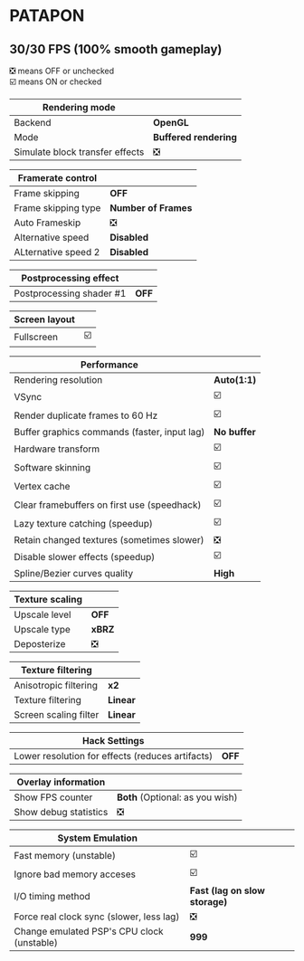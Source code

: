 # PATAPON
## 30/30 FPS (100% smooth gameplay)

❎ means OFF or unchecked  
☑️ means ON or checked

Rendering mode |  
------------ | -------------
Backend | **OpenGL**
Mode | **Buffered rendering** 
Simulate block transfer effects | ❎

Framerate control |  
------------ | -------------
Frame skipping | **OFF**    
Frame skipping type | **Number of Frames**  
Auto Frameskip | ❎
Alternative speed | **Disabled** 
ALternative speed 2 | **Disabled**

Postprocessing effect |  
------------ | -------------
Postprocessing shader #1 | **OFF**

Screen layout |  
------------ | -------------
Fullscreen | ☑️ 

Performance |  
------------ | -------------
Rendering resolution | **Auto(1:1)**  
VSync | ☑️ 
Render duplicate frames to 60 Hz |  ☑️ 
Buffer graphics commands (faster, input lag) | **No buffer**
Hardware transform | ☑️ 
Software skinning | ☑️ 
Vertex cache | ☑️ 
Clear framebuffers on first use (speedhack) | ☑️ 
Lazy texture catching (speedup) | ☑️
Retain changed textures (sometimes slower) | ❎
Disable slower effects (speedup) | ☑️ 
Spline/Bezier curves quality | **High**  

Texture scaling |  
------------ | -------------
Upscale level | **OFF**  
Upscale type | **xBRZ**  
Deposterize | ❎

Texture filtering |  
------------ | -------------
Anisotropic filtering | **x2**  
Texture filtering | **Linear**  
Screen scaling filter | **Linear**  

Hack Settings |  
------------ | -------------
Lower resolution for effects (reduces artifacts) | **OFF**  

Overlay information |  
------------ | -------------
Show FPS counter | **Both** (Optional: as you wish)
Show debug statistics | ❎

System Emulation |  
------------ | -------------
Fast memory (unstable) | ☑️
Ignore bad memory acceses | ☑️
I/O timing method | **Fast (lag on slow storage)**
Force real clock sync (slower, less lag) | ❎
Change emulated PSP's CPU clock (unstable) | **999**
